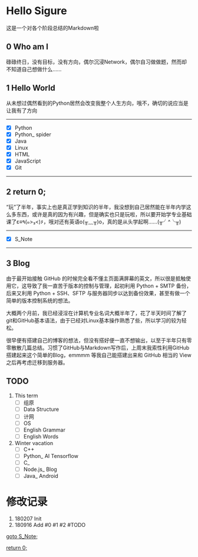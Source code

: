 # Hello Sigure  
这是一个对各个阶段总结的Markdown啦
## 0 Who am I
碌碌终日，没有目标，没有方向，偶尔沉浸Network，偶尔自习做做题，然而却不知道自己想做什么……

## 1 Hello World
从未想过偶然看到的Python居然会改变我整个人生方向，哦不，确切的说应当是让我有了方向

---
- [x] Python
- [x] Python_ spider
- [x] Java
- [x] Linux
- [x] HTML
- [x] JavaScript
- [x] Git
---

## 2 return 0;
“玩”了半年，事实上也是真正学到知识的半年，我没想到自己居然能在半年内学这么多东西，或许是真的因为有兴趣，但是确实也只是玩啦，所以要开始学专业基础课了ε≡٩(๑>₃<)۶，哦对还有英语o(╥﹏╥)o，真的是从头学起啊……(╥╯^╰╥)

---
- [x] S_Note
---

## 3 Blog
由于最开始接触 GitHub 的时候完全看不懂主页面满屏幕的英文，所以很是抵触使用它，这导致了我一直苦于版本的控制与管理，起初利用 Python + SMTP 备份，后来又利用 Python + SSH、SFTP 与服务器同步以达到备份效果，甚至有做一个简单的版本控制系统的想法。  

大概两个月前，我已经浸淫在计算机专业名词大概半年了，花了半天时间了解了git和GitHub基本语法，由于已经对Linux基本操作熟悉了些，所以学习的较为轻松。

很早便有搭建自己的博客的想法，但没有搭好便一直不想输出，以至于半年只有零零散散几篇总结。习惯了GitHub与Markdown写作后，上周末我索性利用GitHub搭建起来这个简单的Blog，emmmm 等我自己能搭建出来和 GitHub 相当的 View 之后再考虑迁移到服务器。

## TODO
1. This term
    - [ ] 组原
    - [ ] Data Structure
    - [ ] 计网
    - [ ] OS
    - [ ] English Grammar
    - [ ] English Words
2. Winter vacation
    - [ ] C++
    - [ ] Python_ AI Tensorflow
    - [ ] C_ 
    - [ ] Node.js_ Blog
    - [ ] Java_ Android

# 修改记录
1. 180207 Init
2. 180916 Add #0 #1 #2 #TODO

[goto S_Note;](../README.md)

[return 0;](#hello-sigure)